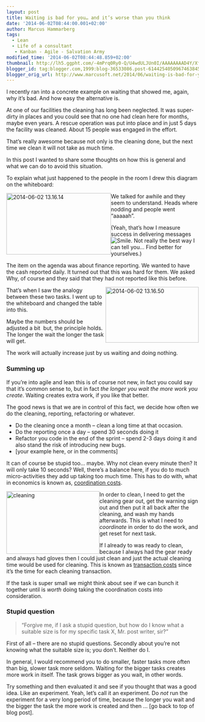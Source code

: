 ```yaml
---
layout: post
title: Waiting is bad for you… and it’s worse than you think
date: '2014-06-02T08:44:00.001+02:00'
author: Marcus Hammarberg
tags:
  - Lean
  - Life of a consultant
   - Kanban - Agile - Salvation Army
modified_time: '2014-06-02T08:44:48.859+02:00'
thumbnail: http://lh5.ggpht.com/-4mPrq0Ry0-Q/U4wdULJUn0I/AAAAAAAAD4Y/XfToL65pCN4/s72-c/2014-06-02%25252013.16.14_thumb%25255B8%25255D.jpg?imgmax=800
blogger_id: tag:blogger.com,1999:blog-36533086.post-6144254050967463845
blogger_orig_url: http://www.marcusoft.net/2014/06/waiting-is-bad-for-you-and-its-worse.html
---
```



I recently ran into a concrete example on waiting that showed me, again,
why it’s bad. And how easy the alternative is.

At one of our facilities the cleaning has long been neglected. It was
super-dirty in places and you could see that no one had clean here for
months, maybe even years. A rescue operation was put into place and in
just 5 days the facility was cleaned. About 15 people was engaged in the
effort.

That’s really awesome because not only is the cleaning done, but the
next time we clean it will not take as much time.

In this post I wanted to share some thoughts on how this is general and
what we can do to avoid this situation.



To explain what just happened to the people in the room I drew this
diagram on the whiteboard:

[<img
src="http://lh5.ggpht.com/-4mPrq0Ry0-Q/U4wdULJUn0I/AAAAAAAAD4Y/XfToL65pCN4/2014-06-02%25252013.16.14_thumb%25255B8%25255D.jpg?imgmax=800"
title="2014-06-02 13.16.14"
style="border-top: 0px; border-right: 0px; background-image: none; border-bottom: 0px; float: left; padding-top: 0px; padding-left: 0px; border-left: 0px; display: inline; padding-right: 0px"
data-border="0" data-align="left" width="274" height="161"
alt="2014-06-02 13.16.14" />](http://lh6.ggpht.com/-gGha03wlVZI/U4wdSgfHeOI/AAAAAAAAD4Q/YnYzmP3O58Y/s1600-h/2014-06-02%25252013.16.14%25255B7%25255D.jpg)We
talked for awhile and they seem to understand. Heads where nodding and
people went “aaaaah”.

(Yeah, that’s how I measure success in delivering messages <img
src="http://lh4.ggpht.com/-ucWphPPx68E/U4wdU-_87XI/AAAAAAAAD4g/V07_0z5YaEM/wlEmoticon-smile%25255B2%25255D.png?imgmax=800"
class="wlEmoticon wlEmoticon-smile"
style="border-top-style: none; border-bottom-style: none; border-right-style: none; border-left-style: none"
alt="Smile" />. Not really the best way I can tell you… Find better for
yourselves.)

The item on the agenda was about finance reporting. We wanted to have
the cash reported daily. It turned out that this was hard for them. We
asked Why, of course and they said that they had not reported like this
before.

[<img
src="http://lh6.ggpht.com/-ZDj1XFiPeuI/U4wdWRYMr8I/AAAAAAAAD4w/cClwC2J8h7A/2014-06-02%25252013.16.50_thumb%25255B6%25255D.jpg?imgmax=800"
title="2014-06-02 13.16.50"
style="border-top: 0px; border-right: 0px; background-image: none; border-bottom: 0px; float: right; padding-top: 0px; padding-left: 0px; border-left: 0px; display: inline; padding-right: 0px"
data-border="0" data-align="right" width="244" height="146"
alt="2014-06-02 13.16.50" />](http://lh3.ggpht.com/-bLZ7kXpI8Zg/U4wdVjoA9vI/AAAAAAAAD4o/uaLIjlgot4Q/s1600-h/2014-06-02%25252013.16.50%25255B5%25255D.jpg)That’s
when I saw the analogy between these two tasks. I went up to the
whiteboard and changed the table into this.

Maybe the numbers should be adjusted a bit  but, the principle holds.
The longer the wait the longer the task will get.

The work will actually increase just by us waiting and doing nothing.

### Summing up

If you’re into agile and lean this is of course not new, in fact you
could say that it’s common sense to, but in fact *the longer you wait
the more work you create*. Waiting creates extra work, if you like that
better.

The good news is that we are in control of this fact, we decide how
often we do the cleaning, reporting, refactoring or whatever.

-   Do the cleaning once a month – clean a long time at that occasion.
-   Do the reporting once a day – spend 30 seconds doing it
-   Refactor you code in the end of the sprint – spend 2-3 days doing it
    and also stand the risk of introducing new bugs.
-   \[your example here, or in the comments\]

It can of course be stupid too… maybe. Why not clean every minute then?
It will only take 10 seconds? Well, there’s a balance here, if you do to
much micro-activities they add up taking too much time. This has to do
with, what in economics is known as,
<a href="http://en.wikipedia.org/wiki/Transaction_cost"
target="_blank">coordination costs</a>.

[<img
src="http://lh6.ggpht.com/-aE8QDD8PQ4s/U4wdX8SmwtI/AAAAAAAAD5A/FuMk2PvtFCY/cleaning_thumb.jpg?imgmax=800"
title="cleaning"
style="border-top: 0px; border-right: 0px; background-image: none; border-bottom: 0px; float: left; padding-top: 0px; padding-left: 0px; border-left: 0px; display: inline; padding-right: 0px"
data-border="0" data-align="left" width="244" height="164"
alt="cleaning" />](http://lh4.ggpht.com/-GGq3TsxRBfA/U4wdXG7z2FI/AAAAAAAAD44/wDPD_S8W8OU/s1600-h/cleaning%25255B2%25255D.jpg)In
order to clean, I need to get the cleaning gear out, get the warning
sign out and then put it all back after the cleaning, and wash my hands
afterwards. This is what I need to *coordinate* in order to do the work,
and get reset for next task.

If I already to was ready to clean, because I always had the gear ready
and always had gloves then I could just clean and just the actual
cleaning time would be used for cleaning. This is known as
<a href="http://en.wikipedia.org/wiki/Transaction_cost"
target="_blank">transaction costs</a> since it’s the time for each
cleaning transaction.

If the task is super small we might think about see if we can bunch it
together until is *worth* doing taking the coordination costs into
consideration.

### Stupid question

> “Forgive me, if I ask a stupid question, but how do I know what a
> suitable size is for my specific task X, Mr. post writer, sir?”

First of all – there are no stupid questions. Secondly about you’re not
knowing what the suitable size is; you don’t. Neither do I.

In general, I would recommend you to do smaller, faster tasks more often
than big, slower task more seldom. Waiting for the bigger tasks creates
more work in itself. The task grows bigger as you wait, in other words.

Try something and then evaluated it and see if you thought that was a
good idea. Like an experiment. Yeah, let’s call it an experiment. Do
*not* run the experiment for a very long period of time, because the
longer you wait and the bigger the task the more work is created and
then … \[go back to top of blog post\].
